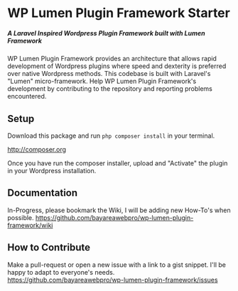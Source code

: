 # WP Lumen Plugin Framework Starter

##### A Laravel Inspired Wordpress Plugin Framework built with Lumen Framework

WP Lumen Plugin Framework provides an architecture that allows rapid development of Wordpress plugins where speed and dexterity is preferred over native Wordpress methods. This codebase is built with Laravel's "Lumen" micro-framework.  Help WP Lumen Plugin Framework's development by contributing to the repository and reporting problems encountered.

## Setup

Download this package and run ```php composer install``` in your terminal.

http://composer.org

Once you have run the composer installer, upload and "Activate" the plugin in your Wordpress installation.

## Documentation

In-Progress, please bookmark the Wiki, I will be adding new How-To's when possible.
https://github.com/bayareawebpro/wp-lumen-plugin-framework/wiki

## How to Contribute

Make a pull-request or open a new issue with a link to a gist snippet.  I'll be happy to adapt to everyone's needs.
https://github.com/bayareawebpro/wp-lumen-plugin-framework/issues
